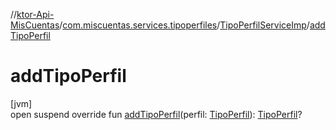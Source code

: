 //[ktor-Api-MisCuentas](../../../index.md)/[com.miscuentas.services.tipoperfiles](../index.md)/[TipoPerfilServiceImp](index.md)/[addTipoPerfil](add-tipo-perfil.md)

# addTipoPerfil

[jvm]\
open suspend override fun [addTipoPerfil](add-tipo-perfil.md)(perfil: [TipoPerfil](../../com.miscuentas.models/-tipo-perfil/index.md)): [TipoPerfil](../../com.miscuentas.models/-tipo-perfil/index.md)?
